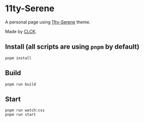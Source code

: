 # 11ty-Serene

A personal page using [11ty-Serene](https://github.com/CLCK0622/11ty-Serene) theme.

Made by [CLCK](https://github.com/CLCK0622).

## Install (all scripts are using `pnpm` by default)

```
pnpm install
```

## Build

```
pnpm run build
```

## Start

```
pnpm run watch:css
pnpm run start
```
